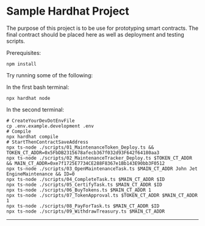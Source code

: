 # Sample Hardhat Project

The purpose of this project is to be use for prototyping smart contracts. The final contract should be placed here as well as deployment and testing scripts.

Prerequisites:

```shell
npm install
```

Try running some of the following:

In the first bash terminal:

```shell
npx hardhat node
```

In the second terminal:

```shell
# CreateYourDevDotEnvFile
cp .env.example.development .env
# Compile
npx hardhat compile
# StartThenContractSaveAddress
npx ts-node ./scripts/01_MaintenanceToken_Deploy.ts && TOKEN_CT_ADDR=0x5FbDB2315678afecb367f032d93F642f64180aa3
npx ts-node ./scripts/02_MaintenanceTracker_Deploy.ts $TOKEN_CT_ADDR && MAIN_CT_ADDR=0xe7f1725E7734CE288F8367e1Bb143E90bb3F0512
npx ts-node ./scripts/03_OpenMaintenanceTask.ts $MAIN_CT_ADDR John Jet EngineMaintenance && ID=0
npx ts-node ./scripts/04_CompleteTask.ts $MAIN_CT_ADDR $ID
npx ts-node ./scripts/05_CertifyTask.ts $MAIN_CT_ADDR $ID
npx ts-node ./scripts/06_BuyTokens.ts $MAIN_CT_ADDR 1
npx ts-node ./scripts/07_TokenApproval.ts $TOKEN_CT_ADDR $MAIN_CT_ADDR 1
npx ts-node ./scripts/08_PayForTask.ts $MAIN_CT_ADDR $ID
npx ts-node ./scripts/09_WithdrawTreasury.ts $MAIN_CT_ADDR
```

---
